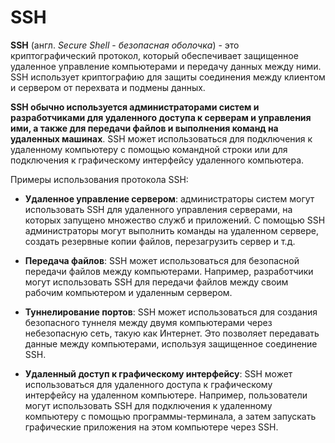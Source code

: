 # SSH

**SSH** (англ. *Secure Shell* - *безопасная оболочка*) - это криптографический протокол, который обеспечивает защищенное удаленное управление компьютерами и передачу данных между ними. SSH использует криптографию для защиты соединения между клиентом и сервером от перехвата и подмены данных.

**SSH обычно используется администраторами систем и разработчиками для удаленного доступа к серверам и управления ими, а также для передачи файлов и выполнения команд на удаленных машинах**. SSH может использоваться для подключения к удаленному компьютеру с помощью командной строки или для подключения к графическому интерфейсу удаленного компьютера.

Примеры использования протокола SSH:

* **Удаленное управление сервером**: администраторы систем могут использовать SSH для удаленного управления серверами, на которых запущено множество служб и приложений. С помощью SSH администраторы могут выполнить команды на удаленном сервере, создать резервные копии файлов, перезагрузить сервер и т.д.

* **Передача файлов**: SSH может использоваться для безопасной передачи файлов между компьютерами. Например, разработчики могут использовать SSH для передачи файлов между своим рабочим компьютером и удаленным сервером.

* **Туннелирование портов**: SSH может использоваться для создания безопасного туннеля между двумя компьютерами через небезопасную сеть, такую как Интернет. Это позволяет передавать данные между компьютерами, используя защищенное соединение SSH.

* **Удаленный доступ к графическому интерфейсу**: SSH может использоваться для удаленного доступа к графическому интерфейсу на удаленном компьютере. Например, пользователи могут использовать SSH для подключения к удаленному компьютеру с помощью программы-терминала, а затем запускать графические приложения на этом компьютере через SSH.

